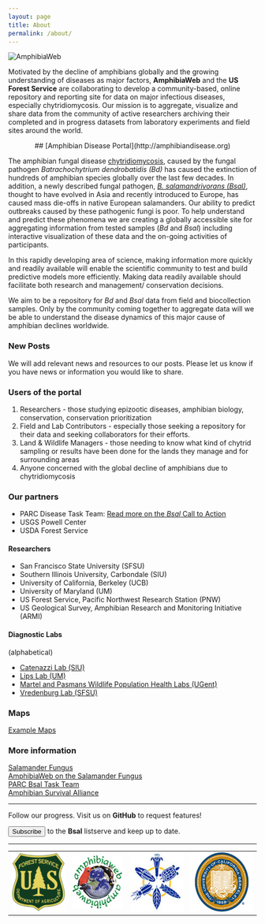 ```yaml
---
layout: page
title: About
permalink: /about/
---
```


<img src="{{ site.baseurl }}/assets/logo.jpg" title="AmphibiaWeb" class="profile" />

Motivated by the decline of amphibians globally and the growing understanding of diseases as major factors, **AmphibiaWeb** and the **US Forest Service** are collaborating to develop a community-based, online repository and reporting site for data on major infectious diseases, especially chytridiomycosis. Our mission is to aggregate, visualize and share data from the community of active researchers archiving their completed and in progress datasets from laboratory experiments and field sites around the world.  

<center> ## [Amphibian Disease Portal](http://amphibiandisease.org) </center>      

The amphibian fungal disease [chytridiomycosis](http://amphibiaweb.org/chytrid/chytridiomycosis.html), caused by the fungal pathogen _Batrachochytrium dendrobatidis (Bd)_ has caused the extinction of hundreds of amphibian species globally over the last few decades. In addition, a newly described fungal pathogen, [_B. salamandrivorans (Bsal)_](http://amphibiaweb.org/chytrid/Bsal.html), thought to have evolved in Asia and recently introduced to Europe, has caused mass die-offs in native European salamanders. Our ability to predict outbreaks caused by these pathogenic fungi is poor. To help understand and predict these phenomena we are creating a globally accessible site for aggregating information from tested samples (_Bd_ and _Bsal_) including interactive visualization of these data and the on-going activities of participants.     
       
In this rapidly developing area of science, making information more quickly and readily available will enable the scientific community to test and build predictive models more efficiently.  Making data readily available should facilitate both research and management/ conservation decisions.

We aim to be a repository for _Bd_ and _Bsal_ data from field and biocollection samples. Only by the community coming together to aggregate data will we be able to understand the disease dynamics of this major cause of amphibian declines worldwide.
     
### New Posts     

We will add relevant news and resources to our posts. Please let us know if you have news or information you would like to share.     

### Users of the portal    

<ol>
          <li>
            Researchers - those studying epizootic diseases, amphibian
            biology, conservation, conservation prioritization
          </li>
          <li>
            Field and Lab Contributors - especially those seeking a
            repository for their data and seeking collaborators for
            their efforts.
          </li>
          <li>
            Land & Wildlife Managers - those needing to know what kind
            of chytrid sampling or results have been done for the
            lands they manage and for surrounding areas
          </li>
          <li>
            Anyone concerned with the global decline of amphibians due to chytridiomycosis
          </li>
        </ol>



### Our partners    
- PARC Disease Task Team: [Read more on the _Bsal_ Call to Action](http://www.parcplace.org/parcplace/images/stories/pdf/BsalBrief.pdf)
- USGS Powell Center
- USDA Forest Service

#### Researchers    
- San Francisco State University (SFSU) 
- Southern Illinois University, Carbondale (SIU) 
- University of California, Berkeley (UCB)
- University of Maryland (UM)
- US Forest Service, Pacific Northwest Research Station (PNW)
- US Geological Survey, Amphibian Research and Monitoring Initiative (ARMI)
   
#### Diagnostic Labs    
 (alphabetical) 
- [Catenazzi Lab (SIU)](http://catenazzi.weebly.com/)
- [Lips Lab (UM)](http://lipslab.weebly.com/)
- [Martel and Pasmans Wildlife Population Health Labs (UGent)](http://www.ugent.be/di/di05/nl/dienstverlening/kliniek/amfibie.htm)
- [Vredenburg Lab (SFSU)](http://www.vredenburglab.com/)


### Maps    
[Example Maps](http://updates.amphibiandisease.org/maps/)

    
### More information     

[Salamander Fungus](http://www.salamanderfungus.org/task-force/)    
[AmphibiaWeb on the Salamander Fungus](http://amphibiaweb.org/chytrid/Bsal.html)     
[PARC Bsal Task Team](http://parcplace.org/parcplace/resources/disease-task-team.html)      
[Amphibian Survival Alliance](http://www.amphibians.org/)



<hr/>

Follow our progress. Visit us on **GitHub** <paper-icon-button icon="glyphicon-social:github" class="click" data-href="https://github.com/AmphibiaWeb/amphibian-disease-tracker" data-toggle="tooltip" title="Visit us on GitHub"></paper-icon-button> to request features!    <br>

<button type="button" class="btn btn-default btn-lg click" onclick='location.href="https://calmail.berkeley.edu/manage/list/listinfo/bsal@lists.berkeley.edu"'><span class="glyphicon glyphicon-envelope"></span> Subscribe </button> to the <strong>Bsal</strong> listserve and keep up to date.

<hr/>   

<table cellspacing="0" cellpadding="0">
   <tr class="even">
    <td><img src="https://raw.githubusercontent.com/AmphibiaWeb/amphibian-disease-tracker/gh-pages/assets/USDA_FS.jpg" style="height:120px;width:120px" alt="US Forest Service"/></td>
    <td><img src="https://raw.githubusercontent.com/AmphibiaWeb/amphibian-disease-tracker/gh-pages/assets/awlogo120.jpg" alt="AmphibiaWeb"></td>
    <td><img src="https://raw.githubusercontent.com/AmphibiaWeb/amphibian-disease-tracker/gh-pages/assets/bnhm_logo_large.jpg" style="height:120px;width:120px " alt="Berkeley Natural History Museums"/></td>
    <td> <img src="https://raw.githubusercontent.com/AmphibiaWeb/amphibian-disease-tracker/gh-pages/assets/UCBseal.gif" style="height:120px;width:141px" alt="UC Berkeley"/></td>
  </tr>
</table>

